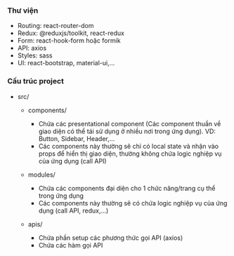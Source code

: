### Thư viện
- Routing: react-router-dom
- Redux: @reduxjs/toolkit, react-redux
- Form: react-hook-form hoặc formik
- API: axios
- Styles: sass
- UI: react-bootstrap, material-ui,...

### Cấu trúc project

- src/

  - components/

    - Chứa các presentational component (Các component thuần về giao diện có thể tái sử dụng ở nhiều nơi trong ứng dụng). VD: Button, Sidebar, Header,...
    - Các components này thường sẽ chỉ có local state và nhận vào props để hiển thị giao diện, thường không chứa logic nghiệp vụ của ứng dụng (call API)

  - modules/
    - Chứa các components đại diện cho 1 chức năng/trang cụ thể trong ứng dụng
    - Các components này thường sẽ có chứa logic nghiệp vụ của ứng dụng (call API, redux,...)

  - apis/
    - Chứa phần setup các phương thức gọi API (axios)
    - Chứa các hàm gọi API



